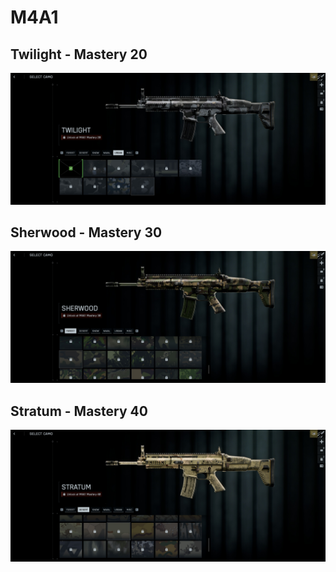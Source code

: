 # M4A1

## Twilight - Mastery 20
![Twilight](Twilight.jpg)
## Sherwood - Mastery 30
![Sherwood](Sherwood.jpg)
## Stratum - Mastery 40
![Stratum](Stratum.jpg)
